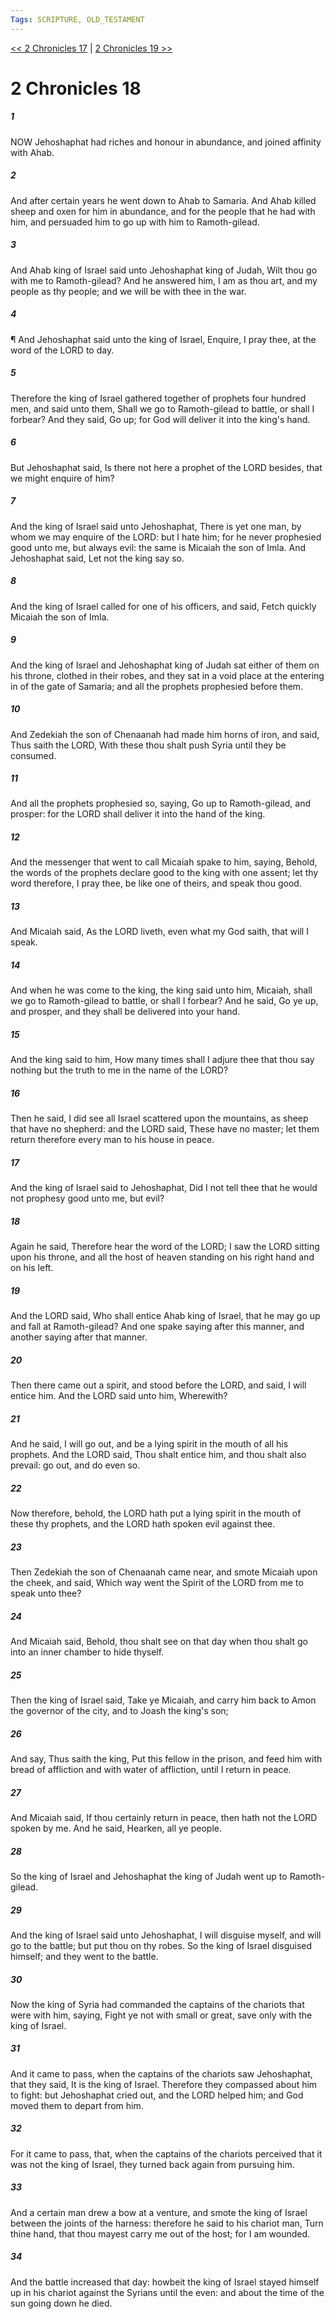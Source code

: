 ```yaml
---
Tags: SCRIPTURE, OLD_TESTAMENT
---
```


[<< 2 Chronicles 17](OLD_TESTAMENT/14_2_Chronicles/2_Chronicles_17.md) | [2 Chronicles 19 >>](OLD_TESTAMENT/14_2_Chronicles/2_Chronicles_19.md)

# 2 Chronicles 18

##### 1

NOW Jehoshaphat had riches and honour in abundance, and joined affinity with Ahab.

##### 2

And after certain years he went down to Ahab to Samaria. And Ahab killed sheep and oxen for him in abundance, and for the people that he had with him, and persuaded him to go up with him to Ramoth-gilead.

##### 3

And Ahab king of Israel said unto Jehoshaphat king of Judah, Wilt thou go with me to Ramoth-gilead? And he answered him, I am as thou art, and my people as thy people; and we will be with thee in the war.

##### 4

¶ And Jehoshaphat said unto the king of Israel, Enquire, I pray thee, at the word of the LORD to day.

##### 5

Therefore the king of Israel gathered together of prophets four hundred men, and said unto them, Shall we go to Ramoth-gilead to battle, or shall I forbear? And they said, Go up; for God will deliver it into the king's hand.

##### 6

But Jehoshaphat said, Is there not here a prophet of the LORD besides, that we might enquire of him?

##### 7

And the king of Israel said unto Jehoshaphat, There is yet one man, by whom we may enquire of the LORD: but I hate him; for he never prophesied good unto me, but always evil: the same is Micaiah the son of Imla. And Jehoshaphat said, Let not the king say so.

##### 8

And the king of Israel called for one of his officers, and said, Fetch quickly Micaiah the son of Imla.

##### 9

And the king of Israel and Jehoshaphat king of Judah sat either of them on his throne, clothed in their robes, and they sat in a void place at the entering in of the gate of Samaria; and all the prophets prophesied before them.

##### 10

And Zedekiah the son of Chenaanah had made him horns of iron, and said, Thus saith the LORD, With these thou shalt push Syria until they be consumed.

##### 11

And all the prophets prophesied so, saying, Go up to Ramoth-gilead, and prosper: for the LORD shall deliver it into the hand of the king.

##### 12

And the messenger that went to call Micaiah spake to him, saying, Behold, the words of the prophets declare good to the king with one assent; let thy word therefore, I pray thee, be like one of theirs, and speak thou good.

##### 13

And Micaiah said, As the LORD liveth, even what my God saith, that will I speak.

##### 14

And when he was come to the king, the king said unto him, Micaiah, shall we go to Ramoth-gilead to battle, or shall I forbear? And he said, Go ye up, and prosper, and they shall be delivered into your hand.

##### 15

And the king said to him, How many times shall I adjure thee that thou say nothing but the truth to me in the name of the LORD?

##### 16

Then he said, I did see all Israel scattered upon the mountains, as sheep that have no shepherd: and the LORD said, These have no master; let them return therefore every man to his house in peace.

##### 17

And the king of Israel said to Jehoshaphat, Did I not tell thee that he would not prophesy good unto me, but evil?

##### 18

Again he said, Therefore hear the word of the LORD; I saw the LORD sitting upon his throne, and all the host of heaven standing on his right hand and on his left.

##### 19

And the LORD said, Who shall entice Ahab king of Israel, that he may go up and fall at Ramoth-gilead? And one spake saying after this manner, and another saying after that manner.

##### 20

Then there came out a spirit, and stood before the LORD, and said, I will entice him. And the LORD said unto him, Wherewith?

##### 21

And he said, I will go out, and be a lying spirit in the mouth of all his prophets. And the LORD said, Thou shalt entice him, and thou shalt also prevail: go out, and do even so.

##### 22

Now therefore, behold, the LORD hath put a lying spirit in the mouth of these thy prophets, and the LORD hath spoken evil against thee.

##### 23

Then Zedekiah the son of Chenaanah came near, and smote Micaiah upon the cheek, and said, Which way went the Spirit of the LORD from me to speak unto thee?

##### 24

And Micaiah said, Behold, thou shalt see on that day when thou shalt go into an inner chamber to hide thyself.

##### 25

Then the king of Israel said, Take ye Micaiah, and carry him back to Amon the governor of the city, and to Joash the king's son;

##### 26

And say, Thus saith the king, Put this fellow in the prison, and feed him with bread of affliction and with water of affliction, until I return in peace.

##### 27

And Micaiah said, If thou certainly return in peace, then hath not the LORD spoken by me. And he said, Hearken, all ye people.

##### 28

So the king of Israel and Jehoshaphat the king of Judah went up to Ramoth-gilead.

##### 29

And the king of Israel said unto Jehoshaphat, I will disguise myself, and will go to the battle; but put thou on thy robes. So the king of Israel disguised himself; and they went to the battle.

##### 30

Now the king of Syria had commanded the captains of the chariots that were with him, saying, Fight ye not with small or great, save only with the king of Israel.

##### 31

And it came to pass, when the captains of the chariots saw Jehoshaphat, that they said, It is the king of Israel. Therefore they compassed about him to fight: but Jehoshaphat cried out, and the LORD helped him; and God moved them to depart from him.

##### 32

For it came to pass, that, when the captains of the chariots perceived that it was not the king of Israel, they turned back again from pursuing him.

##### 33

And a certain man drew a bow at a venture, and smote the king of Israel between the joints of the harness: therefore he said to his chariot man, Turn thine hand, that thou mayest carry me out of the host; for I am wounded.

##### 34

And the battle increased that day: howbeit the king of Israel stayed himself up in his chariot against the Syrians until the even: and about the time of the sun going down he died.
